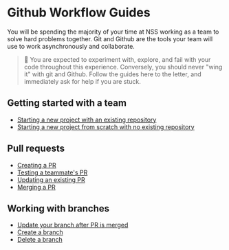 # Github Workflow Guides

You will be spending the majority of your time at NSS working as a team to solve hard problems together. Git and Github are the tools your team will use to work asynchronously and collaborate.

> 🧨 You are expected to experiment with, explore, and fail with your code throughout this experience. Conversely, you should never "wing it" with git and Github. Follow the guides here to the letter, and immediately ask for help if you are stuck.

## Getting started with a team

* [Starting a new project with an existing repository](./START_REMOTE.md)
* [Starting a new project from scratch with no existing repository](./START_LOCAL.md)

## Pull requests

* [Creating a PR](./PR_CREATE.md)
* [Testing a teammate's PR](./PR_TEST.md)
* [Updating an existing PR](./PR_UPDATE.md)
* [Merging a PR](./PR_MERGE.md)

## Working with branches

* [Update your branch after PR is merged](./BRANCH_UPDATE.md)
* [Create a branch](./BRANCH_CREATE.MD)
* [Delete a branch](./BRANCH_DELETE.md)